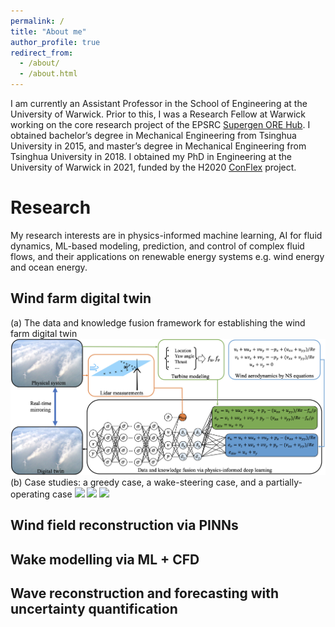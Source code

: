 ```yaml
---
permalink: /
title: "About me"
author_profile: true
redirect_from: 
  - /about/
  - /about.html
---
```


I am currently an Assistant Professor in the School of Engineering at the University of Warwick. Prior to this, I was a Research Fellow at Warwick working on the core research project of the EPSRC [Supergen ORE Hub](https://www.supergen-ore.net). I obtained bachelor’s degree in Mechanical Engineering from Tsinghua University in 2015, and master’s degree in Mechanical Engineering from Tsinghua University in 2018. I obtained my PhD in Engineering at the University of Warwick in 2021, funded by the H2020 [ConFlex](https://www.conflex.org) project.

Research
======
My research interests are in physics-informed machine learning, AI for fluid dynamics, ML-based modeling, prediction, and control of complex fluid flows, and their applications on renewable energy systems e.g. wind energy and ocean energy.
## Wind farm digital twin
(a) The data and knowledge fusion framework for establishing the wind farm digital twin
![](images/WFDT.jpg)
(b) Case studies: a greedy case, a wake-steering case, and a partially-operating case
<img src="https://zhangxcii.github.io/images/case1.mp4" width="250"> 
<img src="https://zhangxcii.github.io/images/case2.mp4" width="250">
<img src="https://zhangxcii.github.io/images/case3.mp4" width="250">

## Wind field reconstruction via PINNs

## Wake modelling via ML + CFD

## Wave reconstruction and forecasting with uncertainty quantification

